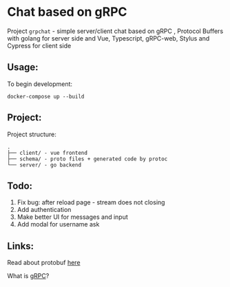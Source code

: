 # Chat based on gRPC

Project `grpchat` - simple server/client chat based on gRPC
, Protocol Buffers with golang for server side and Vue, Typescript, gRPC-web, Stylus and Cypress for client side

## Usage:

To begin development:

```
docker-compose up --build
```

## Project:

Project structure:

```
.
├── client/ - vue frontend
├── schema/ - proto files + generated code by protoc
└── server/ - go backend
```

## Todo:

1. Fix bug: after reload page - stream does not closing
2. Add authentication
3. Make better UI for messages and input
4. Add modal for username ask

## Links:

Read about protobuf [here](https://developers.google.com/protocol-buffers/)

What is [gRPC](https://grpc.io)?
